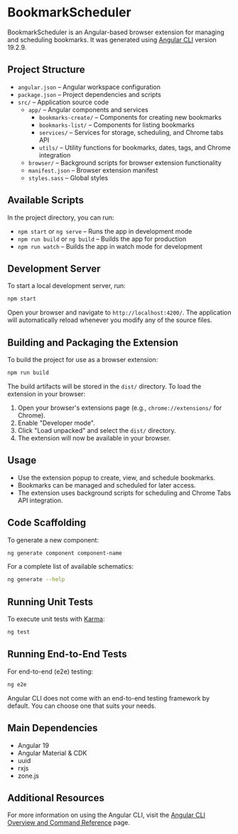 # BookmarkScheduler

BookmarkScheduler is an Angular-based browser extension for managing and scheduling bookmarks. It was generated using [Angular CLI](https://github.com/angular/angular-cli) version 19.2.9.

## Project Structure

- `angular.json` – Angular workspace configuration
- `package.json` – Project dependencies and scripts
- `src/` – Application source code
  - `app/` – Angular components and services
    - `bookmarks-create/` – Components for creating new bookmarks
    - `bookmarks-list/` – Components for listing bookmarks
    - `services/` – Services for storage, scheduling, and Chrome tabs API
    - `utils/` – Utility functions for bookmarks, dates, tags, and Chrome integration
  - `browser/` – Background scripts for browser extension functionality
  - `manifest.json` – Browser extension manifest
  - `styles.sass` – Global styles

## Available Scripts

In the project directory, you can run:

- `npm start` or `ng serve` – Runs the app in development mode
- `npm run build` or `ng build` – Builds the app for production
- `npm run watch` – Builds the app in watch mode for development

## Development Server

To start a local development server, run:

```bash
npm start
```

Open your browser and navigate to `http://localhost:4200/`. The application will automatically reload whenever you modify any of the source files.

## Building and Packaging the Extension

To build the project for use as a browser extension:

```bash
npm run build
```

The build artifacts will be stored in the `dist/` directory. To load the extension in your browser:

1. Open your browser's extensions page (e.g., `chrome://extensions/` for Chrome).
2. Enable "Developer mode".
3. Click "Load unpacked" and select the `dist/` directory.
4. The extension will now be available in your browser.

## Usage

- Use the extension popup to create, view, and schedule bookmarks.
- Bookmarks can be managed and scheduled for later access.
- The extension uses background scripts for scheduling and Chrome Tabs API integration.

## Code Scaffolding

To generate a new component:

```bash
ng generate component component-name
```

For a complete list of available schematics:

```bash
ng generate --help
```

## Running Unit Tests

To execute unit tests with [Karma](https://karma-runner.github.io):

```bash
ng test
```

## Running End-to-End Tests

For end-to-end (e2e) testing:

```bash
ng e2e
```

Angular CLI does not come with an end-to-end testing framework by default. You can choose one that suits your needs.

## Main Dependencies

- Angular 19
- Angular Material & CDK
- uuid
- rxjs
- zone.js

## Additional Resources

For more information on using the Angular CLI, visit the [Angular CLI Overview and Command Reference](https://angular.dev/tools/cli) page.
